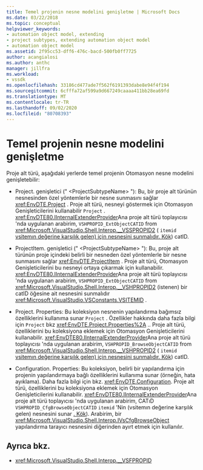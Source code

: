 ```yaml
---
title: Temel projenin nesne modelini genişletme | Microsoft Docs
ms.date: 03/22/2018
ms.topic: conceptual
helpviewer_keywords:
- automation object model, extending
- project subtypes, extending automation object model
- automation object model
ms.assetid: 2f95cc53-dff6-476c-bacd-500fb0ff7725
author: acangialosi
ms.author: anthc
manager: jillfra
ms.workload:
- vssdk
ms.openlocfilehash: 33186cd477ade7f562f6191393dabe8e94f4f194
ms.sourcegitcommit: 6cfffa72af599a9d667249caaaa411bb28ea69fd
ms.translationtype: MT
ms.contentlocale: tr-TR
ms.lasthandoff: 09/02/2020
ms.locfileid: "80708393"
---
```

# <a name="extend-the-object-model-of-the-base-project"></a>Temel projenin nesne modelini genişletme

Proje alt türü, aşağıdaki yerlerde temel projenin Otomasyon nesne modelini genişletebilir:

- Project. genişletici (" \<ProjectSubtypeName> "): Bu, bir proje alt türünün nesnesinden özel yöntemlerle bir nesne sunmasını sağlar <xref:EnvDTE.Project> . Proje alt türü, nesneyi göstermek için Otomasyon Genişleticilerini kullanabilir `Project` . <xref:EnvDTE80.IInternalExtenderProvider>Ana proje alt türü toplayıcısı 'nda uygulanan arabirim, `VSHPROPID_ExtObjectCATID` from <xref:Microsoft.VisualStudio.Shell.Interop.__VSSPROPID2> ( `itemid` [vsitemın değerine karşılık gelen) için nesnesini sunmalıdır. Kök](<xref:Microsoft.VisualStudio.VSConstants.VSITEMID.Root>)) catID.

- ProjectItem. genişletici (" \<ProjectSubtypeName> "): Bu, proje alt türünün proje içindeki belirli bir nesneden özel yöntemlerle bir nesne sunmasını sağlar <xref:EnvDTE.ProjectItem> . Proje alt türü, Otomasyon Genişleticilerini bu nesneyi ortaya çıkarmak için kullanabilir. <xref:EnvDTE80.IInternalExtenderProvider>Ana proje alt türü toplayıcısı 'nda uygulanan arabirim, `VSHPROPID_ExtObjectCATID` from <xref:Microsoft.VisualStudio.Shell.Interop.__VSHPROPID2> (istenen) bir catID öğesine ait nesnesini sunmalıdır <xref:Microsoft.VisualStudio.VSConstants.VSITEMID> .

- Project. Properties: Bu koleksiyon nesnenin yapılandırma bağımsız özelliklerini kullanıma sunar `Project` . Özellikler hakkında daha fazla bilgi için `Project` bkz <xref:EnvDTE.Project.Properties%2A> .. Proje alt türü, özelliklerini bu koleksiyona eklemek için Otomasyon Genişleticilerini kullanabilir. <xref:EnvDTE80.IInternalExtenderProvider>Ana proje alt türü toplayıcısı 'nda uygulanan arabirim, `VSHPROPID_BrowseObjectCATID` from <xref:Microsoft.VisualStudio.Shell.Interop.__VSHPROPID2> ( `itemid` [vsitemın değerine karşılık gelen) için nesnesini sunmalıdır. Kök](<xref:Microsoft.VisualStudio.VSConstants.VSITEMID.Root>)) catID.

- Configuration. Properties: Bu koleksiyon, belirli bir yapılandırma için projenin yapılandırmaya bağlı özelliklerini kullanıma sunar (örneğin, hata ayıklama). Daha fazla bilgi için bkz. <xref:EnvDTE.Configuration>. Proje alt türü, özelliklerini bu koleksiyona eklemek için Otomasyon Genişleticilerini kullanabilir. <xref:EnvDTE80.IInternalExtenderProvider>Ana proje alt türü toplayıcısı 'nda uygulanan arabirim, CATıD `VSHPROPID_CfgBrowseObjectCATID` `itemid` 'Nin (vsitemın değerine karşılık gelen) nesnesini sunar [. Kök](<xref:Microsoft.VisualStudio.VSConstants.VSITEMID.Root>)). Arabirim, bir <xref:Microsoft.VisualStudio.Shell.Interop.IVsCfgBrowseObject> yapılandırma tarayıcı nesnesini diğerinden ayırt etmek için kullanılır.

## <a name="see-also"></a>Ayrıca bkz.

- <xref:Microsoft.VisualStudio.Shell.Interop.__VSFPROPID>
